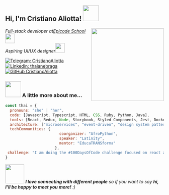 
<h2> Hi, I'm Cristiano Aliotta! <img src="https://media.giphy.com/media/mGcNjsfWAjY5AEZNw6/giphy.gif" width="50"></h2>
<img align='right' src="https://media.giphy.com/media/ieyl9zmCjO4b4t6qoY/giphy.gif" width="230">
<p><em>Full-stack developer at<a href="https://epicode.com/it/landing-web-developer-a/?utm_source=googleads&utm_campaign=brand&utm_adgroup=brandexact&utm_term=epicode&utm_campaign=Brand+QI+Target&utm_source=adwords&utm_medium=ppc&hsa_acc=1246633295&hsa_cam=16691982470&hsa_grp=138769335350&hsa_ad=589723747623&hsa_src=g&hsa_tgt=kwd-1083842420863&hsa_kw=epicode&hsa_mt=e&hsa_net=adwords&hsa_ver=3&gclid=Cj0KCQiAsdKbBhDHARIsANJ6-jeif9btekI_9y_o_hQYKUZorfZD_n2kAoDeUm_5uo9eS3Ga5BeIH7oaAqDvEALw_wcB">Epicode School</a><img src="https://media.giphy.com/media/fYSnHlufseco8Fh93Z/giphy.gif" width="30"></br>Aspiring UI/UX designer<img src="https://media.giphy.com/media/WUlplcMpOCEmTGBtBW/giphy.gif" width="30"> 
</em></p>

[![Telegram: CristianoAliotta](	https://img.shields.io/twitter/url?url=https%3A%2F%2Fshields.io)](https://telegram.me/CristianoAliotta)
[![Linkedin: thaianebraga](https://img.shields.io/badge/-thaianebraga-blue?style=flat-square&logo=Linkedin&logoColor=white&link=https://www.linkedin.com/in/thaianebraga/)](https://www.linkedin.com/in/thaianebraga/)
[![GitHub CristianoAliotta](https://img.shields.io/github/followers/thaiane?label=follow&style=social)](https://github.com/Thaiane)


### <img src="https://media.giphy.com/media/VgCDAzcKvsR6OM0uWg/giphy.gif" width="50"> A little more about me...  

```javascript
const thai = {
  pronouns: "she" | "her",
  code: [Javascript, Typescript, HTML, CSS, Ruby, Python, Java],
  tools: [React, Redux, Node, Storybook, Styled-Components, Jest, Docker],
  architecture: ["microservices", "event-driven", "design system pattern"],
  techCommunities: {
                        coorganizer: "AfroPython",
                        speaker: "Latinity",
                        mentor: "EducaTRANSforma"
                      },
 challenge: "I am doing the #100DaysOfCode challenge focused on react and typescript"
}
```

<img src="https://media.giphy.com/media/LnQjpWaON8nhr21vNW/giphy.gif" width="60"> <em><b>I love connecting with different people</b> so if you want to say <b>hi, I'll be happy to meet you more!</b> :)</em>
